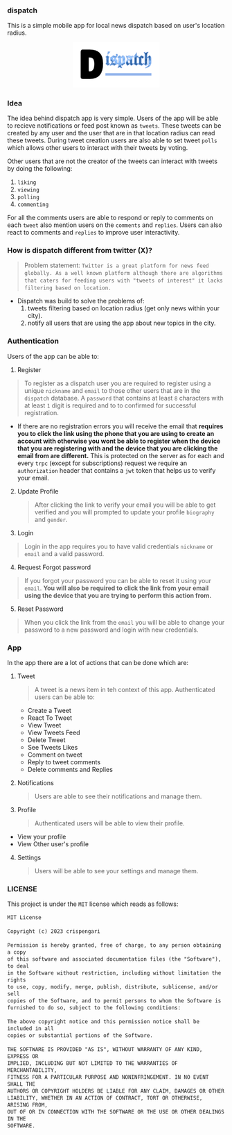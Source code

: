 ### dispatch

This is a simple mobile app for local news dispatch based on user's location radius.

<p align="center"><img src="logo.png" alt="dispatch" width="200"/></p>

### Idea

The idea behind dispatch app is very simple. Users of the app will be able to recieve notifications or feed post known as `tweets`. These tweets can be created by any user and the user that are in that location radius can read these tweets. During tweet creation users are also able to set tweet `polls` which allows other users to interact with their tweets by voting.

Other users that are not the creator of the tweets can interact with tweets by doing the following:

1. `liking`
2. `viewing`
3. `polling`
4. `commenting`

For all the comments users are able to respond or reply to comments on each `tweet` also mention users on the `comments` and `replies`. Users can also react to comments and `replies` to improve user interactivity.

### How is dispatch different from twitter (X)?

> Problem statement: `Twitter is a great platform for news feed globally. As a well known platform although there are algorithms that caters for feeding users with "tweets of interest" it lacks filtering based on location.`

- Dispatch was build to solve the problems of:
  1. tweets filtering based on location radius (get only news within your city).
  2. notify all users that are using the app about new topics in the city.

### Authentication

Users of the app can be able to:

1. Register

> To register as a dispatch user you are required to register using a unique `nickname` and `email` to those other users that are in the `dispatch` database. A `password` that contains at least `8` characters with at least `1` digit is required and to to confirmed for successful registration.

- If there are no registration errors you will receive the email that **requires you to click the link using the phone that you are using to create an account with otherwise you wont be able to register when the device that you are registering with and the device that you are clicking the email from are different.** This is protected on the server as for each and every `trpc` (except for subscriptions) request we require an `authorization` header that contains a `jwt` token that helps us to verify your email.

2. Update Profile

   > After clicking the link to verify your email you will be able to get verified and you will prompted to update your profile `biography` and `gender`.

3. Login

> Login in the app requires you to have valid credentials `nickname` or `email` and a valid password.

4. Request Forgot password

> If you forgot your password you can be able to reset it using your `email`. **You will also be required to click the link from your email using the device that you are trying to perform this action from.**

5. Reset Password

> When you click the link from the `email` you will be able to change your password to a new password and login with new credentials.

### App

In the app there are a lot of actions that can be done which are:

1. Tweet

   > A tweet is a news item in teh context of this app. Authenticated users can be able to:

   - Create a Tweet
   - React To Tweet
   - View Tweet
   - View Tweets Feed
   - Delete Tweet
   - See Tweets Likes
   - Comment on tweet
   - Reply to tweet comments
   - Delete comments and Replies

2. Notifications
   > Users are able to see their notifications and manage them.
3. Profile
   > Authenticated users will be able to view their profile.

- View your profile
- View Other user's profile

4. Settings
   > Users will be able to see your settings and manage them.

### LICENSE

This project is under the `MIT` license which reads as follows:

```shell
MIT License

Copyright (c) 2023 crispengari

Permission is hereby granted, free of charge, to any person obtaining a copy
of this software and associated documentation files (the "Software"), to deal
in the Software without restriction, including without limitation the rights
to use, copy, modify, merge, publish, distribute, sublicense, and/or sell
copies of the Software, and to permit persons to whom the Software is
furnished to do so, subject to the following conditions:

The above copyright notice and this permission notice shall be included in all
copies or substantial portions of the Software.

THE SOFTWARE IS PROVIDED "AS IS", WITHOUT WARRANTY OF ANY KIND, EXPRESS OR
IMPLIED, INCLUDING BUT NOT LIMITED TO THE WARRANTIES OF MERCHANTABILITY,
FITNESS FOR A PARTICULAR PURPOSE AND NONINFRINGEMENT. IN NO EVENT SHALL THE
AUTHORS OR COPYRIGHT HOLDERS BE LIABLE FOR ANY CLAIM, DAMAGES OR OTHER
LIABILITY, WHETHER IN AN ACTION OF CONTRACT, TORT OR OTHERWISE, ARISING FROM,
OUT OF OR IN CONNECTION WITH THE SOFTWARE OR THE USE OR OTHER DEALINGS IN THE
SOFTWARE.

```
